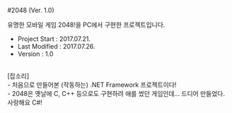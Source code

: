 #2048 (Ver. 1.0)

유명한 모바일 게임 2048!을 PC에서 구현한 프로젝트입니다.</BR>
- Project Start : 2017.07.21.</BR>
- Last Modified : 2017.07.26.</BR>
- Version : 1.0</BR>
</BR>
[잡소리]</BR>
- 처음으로 만들어본 (작동하는) .NET Framework 프로젝트이다!</BR>
- 2048은 옛날에 C, C++ 등으로도 구현하려 애를 썼던 게임인데... 드디어 만들었다. 사랑해요 C#!</BR>
